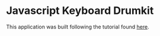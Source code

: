 # Javascript Keyboard Drumkit

This application was built following the tutorial found [here](https://javascript30.com/).